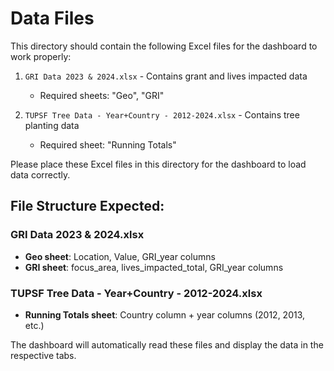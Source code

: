 # Data Files

This directory should contain the following Excel files for the dashboard to work properly:

1. `GRI Data 2023 & 2024.xlsx` - Contains grant and lives impacted data
   - Required sheets: "Geo", "GRI"

2. `TUPSF Tree Data - Year+Country - 2012-2024.xlsx` - Contains tree planting data
   - Required sheet: "Running Totals"

Please place these Excel files in this directory for the dashboard to load data correctly.

## File Structure Expected:

### GRI Data 2023 & 2024.xlsx
- **Geo sheet**: Location, Value, GRI_year columns
- **GRI sheet**: focus_area, lives_impacted_total, GRI_year columns

### TUPSF Tree Data - Year+Country - 2012-2024.xlsx
- **Running Totals sheet**: Country column + year columns (2012, 2013, etc.)

The dashboard will automatically read these files and display the data in the respective tabs.